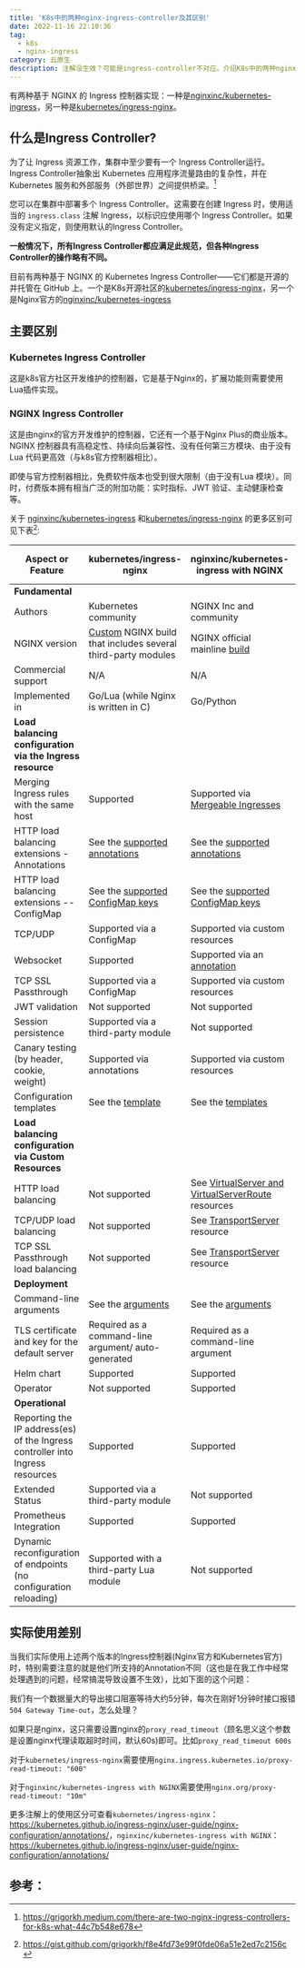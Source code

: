 ```yaml
---
title: 'K8s中的两种nginx-ingress-controller及其区别'
date: 2022-11-16 22:10:36
tag:
  - k8s
  - nginx-ingress
category: 云原生
description: 注解没生效？可能是ingress-controller不对应。介绍K8s中的两种nginx-ingress-controller及其区别。
---
```


有两种基于 NGINX 的 Ingress 控制器实现：一种是[nginxinc/kubernetes-ingress](https://github.com/nginxinc/kubernetes-ingress)，另一种是[kubernetes/ingress-nginx](https://github.com/kubernetes/ingress-nginx)。

<!-- more -->

## 什么是Ingress Controller?

为了让 Ingress 资源工作，集群中至少要有一个 Ingress Controller运行。 Ingress Controller抽象出 Kubernetes 应用程序流量路由的复杂性，并在 Kubernetes 服务和外部服务（外部世界）之间提供桥梁。[^1]

您可以在集群中部署多个 Ingress Controller。这需要在创建 Ingress 时，使用适当的 `ingress.class` 注解 Ingress，以标识应使用哪个 Ingress Controller。如果没有定义指定，则使用默认的Ingress Controller。

**一般情况下，所有Ingress Controller都应满足此规范，但各种Ingress Controller的操作略有不同。**

目前有两种基于 NGINX 的 Kubernetes Ingress Controller——它们都是开源的并托管在 GitHub 上。一个是K8s开源社区的[kubernetes/ingress-nginx](https://github.com/kubernetes/ingress-nginx)，另一个是Nginx官方的[nginxinc/kubernetes-ingress](https://github.com/nginxinc/kubernetes-ingress)

## 主要区别

### Kubernetes Ingress Controller

这是k8s官方社区开发维护的控制器，它是基于Nginx的，扩展功能则需要使用Lua插件实现。

### NGINX Ingress Controller

这是由nginx的官方开发维护的控制器，它还有一个基于Nginx Plus的商业版本。NGINX 控制器具有高稳定性、持续向后兼容性、没有任何第三方模块、由于没有Lua 代码更高效（与k8s官方控制器相比）。

即使与官方控制器相比，免费软件版本也受到很大限制（由于没有Lua 模块）。同时，付费版本拥有相当广泛的附加功能：实时指标、JWT 验证、主动健康检查等。

关于 [nginxinc/kubernetes-ingress](https://github.com/nginxinc/kubernetes-ingress) 和[kubernetes/ingress-nginx](https://github.com/kubernetes/ingress-nginx) 的更多区别可见下表[^2]:

| Aspect or Feature | kubernetes/ingress-nginx | nginxinc/kubernetes-ingress with NGINX | nginxinc/kubernetes-ingress with NGINX Plus |
| --- | --- | --- | --- |
| **Fundamental** |
| Authors | Kubernetes community | NGINX Inc and community |  NGINX Inc and community |
| NGINX version | [Custom](https://github.com/kubernetes/ingress-nginx/tree/master/images/nginx) NGINX build that includes several third-party modules | NGINX official mainline [build](https://github.com/nginxinc/docker-nginx) | NGINX Plus |
| Commercial support | N/A | N/A | Included |
| Implemented in | Go/Lua (while Nginx is written in C) |  Go/Python |  Go/Python |
| **Load balancing configuration via the Ingress resource** |
| Merging Ingress rules with the same host | Supported | Supported via [Mergeable Ingresses](../examples/mergeable-ingress-types) | Supported via [Mergeable Ingresses](../examples/mergeable-ingress-types) |
| HTTP load balancing extensions - Annotations | See the [supported annotations](https://kubernetes.github.io/ingress-nginx/user-guide/nginx-configuration/annotations/) | See the [supported annotations](https://docs.nginx.com/nginx-ingress-controller/configuration/ingress-resources/advanced-configuration-with-annotations/) | See the [supported annotations](https://docs.nginx.com/nginx-ingress-controller/configuration/ingress-resources/advanced-configuration-with-annotations/)|
| HTTP load balancing extensions -- ConfigMap | See the [supported ConfigMap keys](https://kubernetes.github.io/ingress-nginx/user-guide/nginx-configuration/configmap/) | See the [supported ConfigMap keys](https://docs.nginx.com/nginx-ingress-controller/configuration/global-configuration/configmap-resource/) | See the [supported ConfigMap keys](https://docs.nginx.com/nginx-ingress-controller/configuration/global-configuration/configmap-resource/) |
| TCP/UDP | Supported via a ConfigMap | Supported via custom resources | Supported via custom resources |
| Websocket  | Supported | Supported via an [annotation](../examples/websocket) | Supported via an [annotation](../examples/websocket) |
| TCP SSL Passthrough | Supported via a ConfigMap | Supported via custom resources | Supported via custom resources |
| JWT validation | Not supported | Not supported | Supported |
| Session persistence | Supported via a third-party module | Not supported | Supported |
| Canary testing (by header, cookie, weight) | Supported via annotations | Supported via custom resources | Supported via custom resources |
| Configuration templates | See the [template](https://github.com/kubernetes/ingress-nginx/blob/master/rootfs/etc/nginx/template/nginx.tmpl) | See the [templates](../internal/configs/version1) | See the [templates](../internal/configs/version1) |
| **Load balancing configuration via Custom Resources** |
| HTTP load balancing | Not supported | See [VirtualServer and VirtualServerRoute](https://docs.nginx.com/nginx-ingress-controller/configuration/virtualserver-and-virtualserverroute-resources/) resources | See [VirtualServer and VirtualServerRoute](https://docs.nginx.com/nginx-ingress-controller/configuration/virtualserver-and-virtualserverroute-resources/) resources |
| TCP/UDP load balancing | Not supported | See [TransportServer](https://docs.nginx.com/nginx-ingress-controller/configuration/transportserver-resource/) resource | See [TransportServer](https://docs.nginx.com/nginx-ingress-controller/configuration/transportserver-resource/) resource |
| TCP SSL Passthrough load balancing | Not supported | See [TransportServer](https://docs.nginx.com/nginx-ingress-controller/configuration/transportserver-resource/) resource | See [TransportServer](https://docs.nginx.com/nginx-ingress-controller/configuration/transportserver-resource/) resource |
| **Deployment** |
| Command-line arguments | See the [arguments](https://kubernetes.github.io/ingress-nginx/user-guide/cli-arguments/) | See the [arguments](https://docs.nginx.com/nginx-ingress-controller/configuration/global-configuration/command-line-arguments/) | See the [arguments](https://docs.nginx.com/nginx-ingress-controller/configuration/global-configuration/command-line-arguments/) |
| TLS certificate and key for the default server | Required as a command-line argument/ auto-generated | Required as a command-line argument | Required as a command-line argument |
| Helm chart | Supported | Supported | Supported |
| Operator | Not supported | Supported | Supported |
| **Operational** |
| Reporting the IP address(es) of the Ingress controller into Ingress resources | Supported | Supported | Supported |
| Extended Status | Supported via a third-party module | Not supported | Supported |
| Prometheus Integration | Supported | Supported | Supported |
| Dynamic reconfiguration of endpoints (no configuration reloading) | Supported with a third-party Lua module | Not supported | Supported |

## 实际使用差别

当我们实际使用上述两个版本的Ingress控制器(Nginx官方和Kubernetes官方)时，特别需要注意的就是他们所支持的Annotation不同（这也是在我工作中经常处理遇到的问题，经常搞混导致设置不生效），比如下面的这个问题：

我们有一个数据量大的导出接口阻塞等待大约5分钟，每次在刚好1分钟时接口报错`504 Gateway Time-out`，怎么处理？

如果只是nginx，这只需要设置nginx的`proxy_read_timeout`（顾名思义这个参数是设置nginx代理读取超时时间，默认60s)即可。比如`proxy_read_timeout 600s`

对于`kubernetes/ingress-nginx`需要使用`nginx.ingress.kubernetes.io/proxy-read-timeout: "600"`

对于`nginxinc/kubernetes-ingress with NGINX`需要使用`nginx.org/proxy-read-timeout: "10m"`

更多注解上的使用区分可查看`kubernetes/ingress-nginx`： <https://kubernetes.github.io/ingress-nginx/user-guide/nginx-configuration/annotations/>，`nginxinc/kubernetes-ingress with NGINX`：<https://kubernetes.github.io/ingress-nginx/user-guide/nginx-configuration/annotations/>

## 参考：

[^1]:<https://grigorkh.medium.com/there-are-two-nginx-ingress-controllers-for-k8s-what-44c7b548e678>
[^2]:<https://gist.github.com/grigorkh/f8e4fd73e99f0fde06a51e2ed7c2156c>
